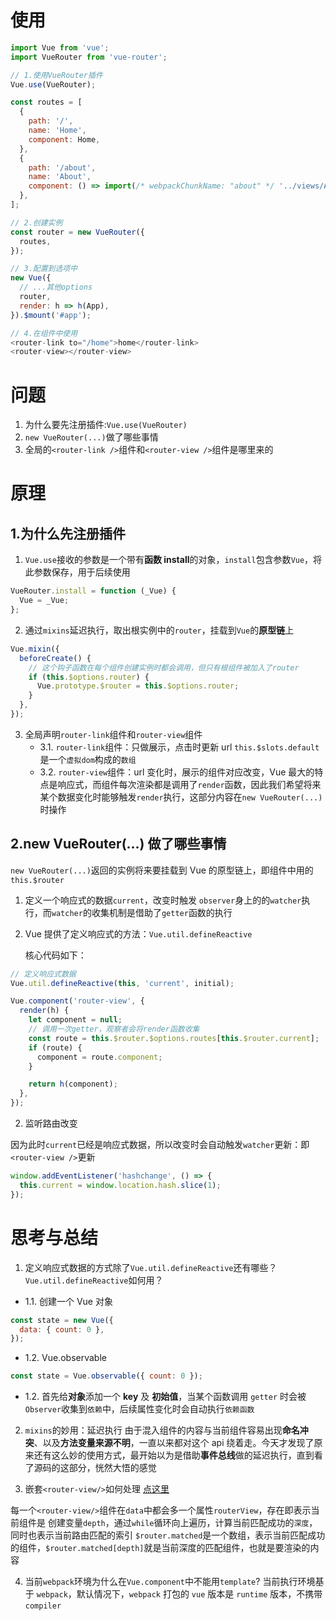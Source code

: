 # 使用

```javascript
import Vue from 'vue';
import VueRouter from 'vue-router';

// 1.使用VueRouter插件
Vue.use(VueRouter);

const routes = [
  {
    path: '/',
    name: 'Home',
    component: Home,
  },
  {
    path: '/about',
    name: 'About',
    component: () => import(/* webpackChunkName: "about" */ '../views/About.vue'),
  },
];

// 2.创建实例
const router = new VueRouter({
  routes,
});

// 3.配置到选项中
new Vue({
  // ...其他options
  router,
  render: h => h(App),
}).$mount('#app');

// 4.在组件中使用
<router-link to="/home">home</router-link>
<router-view></router-view>
```

# 问题

1. 为什么要先注册插件:`Vue.use(VueRouter)`
2. `new VueRouter(...)`做了哪些事情
3. 全局的`<router-link />`组件和`<router-view />`组件是哪里来的

# 原理

## 1.为什么先注册插件

1. `Vue.use`接收的参数是一个带有**函数 install**的对象，`install`包含参数`Vue`，将此参数保存，用于后续使用

```javascript
VueRouter.install = function (_Vue) {
  Vue = _Vue;
};
```

2. 通过`mixins`延迟执行，取出根实例中的`router`，挂载到`Vue`的**原型链**上

```javascript
Vue.mixin({
  beforeCreate() {
    // 这个钩子函数在每个组件创建实例时都会调用，但只有根组件被加入了router
    if (this.$options.router) {
      Vue.prototype.$router = this.$options.router;
    }
  },
});
```

3. 全局声明`router-link`组件和`router-view`组件
   - 3.1. `router-link`组件：只做展示，点击时更新 url
     `this.$slots.default`是一个`虚拟dom`构成的`数组`
   - 3.2. `router-view`组件：url 变化时，展示的组件对应改变，Vue 最大的特点是响应式，而组件每次渲染都是调用了`render`函数，因此我们希望将来某个数据变化时能够触发`render`执行，这部分内容在`new VueRouter(...)`时操作

## 2.new VueRouter(...) 做了哪些事情

`new VueRouter(...)`返回的实例将来要挂载到 Vue 的原型链上，即组件中用的`this.$router`

1. 定义一个响应式的数据`current`，改变时触发 `observer`身上的的`watcher`执行，而`watcher`的收集机制是借助了`getter`函数的执行
2. Vue 提供了定义响应式的方法：`Vue.util.defineReactive`

   核心代码如下：

```javascript
// 定义响应式数据
Vue.util.defineReactive(this, 'current', initial);

Vue.component('router-view', {
  render(h) {
    let component = null;
    // 调用一次getter，观察者会将render函数收集
    const route = this.$router.$options.routes[this.$router.current];
    if (route) {
      component = route.component;
    }

    return h(component);
  },
});
```

2. 监听路由改变

因为此时`current`已经是响应式数据，所以改变时会自动触发`watcher`更新：即`<router-view />`更新

```javascript
window.addEventListener('hashchange', () => {
  this.current = window.location.hash.slice(1);
});
```

# 思考与总结

1. 定义响应式数据的方式除了`Vue.util.defineReactive`还有哪些？`Vue.util.defineReactive`如何用？

- 1.1. 创建一个 Vue 对象

```javascript
const state = new Vue({
  data: { count: 0 },
});
```

- 1.2. Vue.observable

```javascript
const state = Vue.observable({ count: 0 });
```

- 1.2. 首先给**对象**添加一个 **key** 及 **初始值**，当某个函数调用 `getter` 时会被`Observer`收集到`依赖`中，后续属性变化时会自动执行`依赖函数`

2. `mixins`的妙用：延迟执行
   由于混入组件的内容与当前组件容易出现**命名冲突**、以及**方法变量来源不明**，一直以来都对这个 api 绕着走。今天才发现了原来还有这么妙的使用方式，最开始以为是借助**事件总线**做的延迟执行，直到看了源码的这部分，恍然大悟的感觉

3. 嵌套`<router-view/>`如何处理
   [点这里](https://github.com/vuejs/vue-router/blob/dev/src/components/view.js#L29)

每一个`<router-view/>`组件在`data`中都会多一个属性`routerView`，存在即表示当前组件是<router-view />
创建变量`depth`，通过`while`循环向上遍历，计算当前匹配成功的`深度`，同时也表示当前路由匹配的索引
`$router.matched`是一个数组，表示当前匹配成功的组件，`$router.matched[depth]`就是当前深度的匹配组件，也就是要渲染的内容

4. 当前`webpack`环境为什么在`Vue.component`中不能用`template`?
   当前执行环境基于 `webpack`，默认情况下，`webpack` 打包的 `vue` 版本是 `runtime` 版本，不携带 `compiler`
